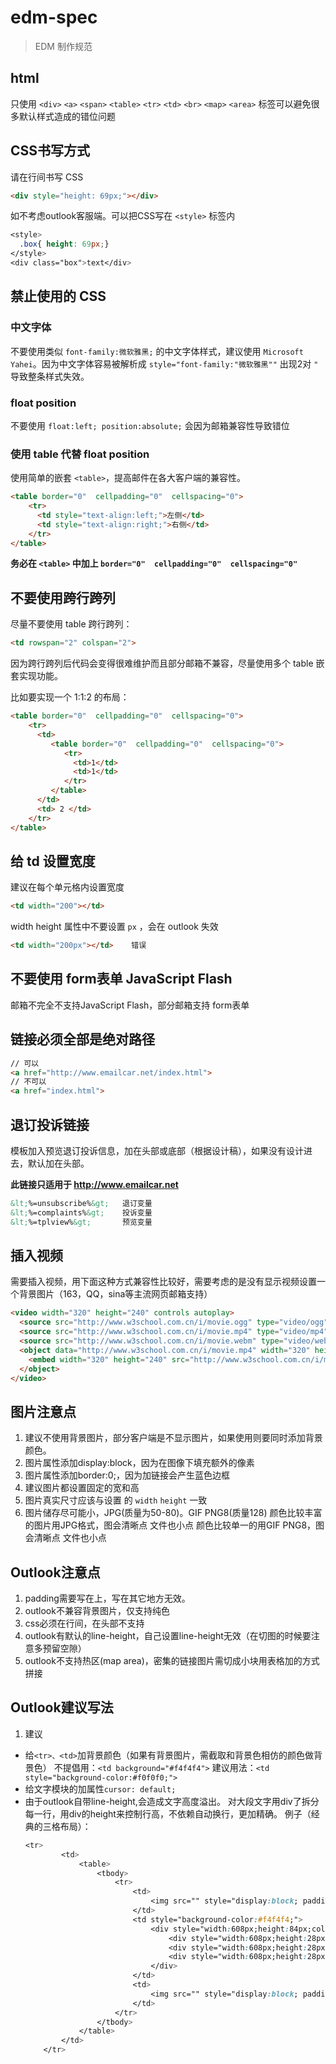 # edm-spec

> EDM 制作规范

## html

只使用 `<div>` `<a>` `<span>` `<table>` `<tr>` `<td>` `<br>`  `<map>` `<area>` 标签可以避免很多默认样式造成的错位问题

## CSS书写方式

请在行间书写 CSS
```html
<div style="height: 69px;"></div>
```

如不考虑outlook客服端。可以把CSS写在 `<style>` 标签内
```css
<style>
  .box{ height: 69px;}
</style>
<div class="box">text</div>
```

## 禁止使用的 CSS
### 中文字体
不要使用类似 `font-family:微软雅黑;` 的中文字体样式，建议使用 `Microsoft Yahei`。因为中文字体容易被解析成 `style="font-family:"微软雅黑""` 出现2对 `"` 导致整条样式失效。

### float position
不要使用 `float:left; position:absolute;` 会因为邮箱兼容性导致错位

### 使用 table 代替 float position

使用简单的嵌套 `<table>`，提高邮件在各大客户端的兼容性。
```html
<table border="0"  cellpadding="0"  cellspacing="0">
    <tr>
      <td style="text-align:left;">左侧</td>
      <td style="text-align:right;">右侧</td>
    </tr>
</table>
```
**务必在 `<table>` 中加上 `border="0"  cellpadding="0"  cellspacing="0"`**

## 不要使用跨行跨列
尽量不要使用 table 跨行跨列：
```html
<td rowspan="2" colspan="2">
```
因为跨行跨列后代码会变得很难维护而且部分邮箱不兼容，尽量使用多个 table 嵌套实现功能。

比如要实现一个 1:1:2 的布局：

```html
<table border="0"  cellpadding="0"  cellspacing="0">
    <tr>
      <td>
         <table border="0"  cellpadding="0"  cellspacing="0">
            <tr>
              <td>1</td>
              <td>1</td>
            </tr>
         </table>
      </td>
      <td> 2 </td>
    </tr>
</table>
```

## 给 td 设置宽度

建议在每个单元格内设置宽度
```html
<td width="200"></td>
```
width height 属性中不要设置 `px` ，会在 outlook 失效
```html
<td width="200px"></td>    错误
```

## 不要使用 form表单 JavaScript Flash
邮箱不完全不支持JavaScript Flash，部分邮箱支持 form表单

## 链接必须全部是绝对路径

```html
// 可以
<a href="http://www.emailcar.net/index.html">
// 不可以
<a href="index.html">
```

## 退订投诉链接

模板加入预览退订投诉信息，加在头部或底部（根据设计稿），如果没有设计进去，默认加在头部。

**此链接只适用于 http://www.emailcar.net**

```html
&lt;%=unsubscribe%&gt;   退订变量
&lt;%=complaints%&gt;    投诉变量
&lt;%=tplview%&gt;       预览变量
```

## 插入视频

需要插入视频，用下面这种方式兼容性比较好，需要考虑的是没有显示视频设置一个背景图片（163，QQ，sina等主流网页邮箱支持）

```html
<video width="320" height="240" controls autoplay>
  <source src="http://www.w3school.com.cn/i/movie.ogg" type="video/ogg" />
  <source src="http://www.w3school.com.cn/i/movie.mp4" type="video/mp4" />
  <source src="http://www.w3school.com.cn/i/movie.webm" type="video/webm" />
  <object data="http://www.w3school.com.cn/i/movie.mp4" width="320" height="240">
    <embed width="320" height="240" src="http://www.w3school.com.cn/i/movie.swf" />
  </object>
</video>
```

## 图片注意点
1. 建议不使用背景图片，部分客户端是不显示图片，如果使用则要同时添加背景颜色。
2. 图片属性添加display:block，因为在图像下填充额外的像素
3. 图片属性添加border:0;，因为加链接会产生蓝色边框
4. 建议图片都设置固定的宽和高
5. 图片真实尺寸应该与设置 的 `width` `height` 一致
6. 图片储存尽可能小，JPG(质量为50-80)。GIF PNG8(质量128)
  颜色比较丰富的图片用JPG格式，图会清晰点 文件也小点
  颜色比较单一的用GIF PNG8，图会清晰点 文件也小点



## Outlook注意点
1. padding需要写在<td>上，写在其它地方无效。
2. outlook不兼容背景图片，仅支持纯色
3. css必须在行间，在头部不支持
4. outlook有默认的line-height，自己设置line-height无效（在切图的时候要注意多预留空隙）
5. outlook不支持热区(map area)，密集的链接图片需切成小块用表格加<a><img/></a>的方式拼接


## Outlook建议写法
1. 建议
  - 给`<tr>、<td>`加背景颜色（如果有背景图片，需截取和背景色相仿的颜色做背景色）
    不提倡用：`<td background="#f4f4f4">`
    建议用法：`<td  style="background-color:#f0f0f0;">`
  - 给文字模块的<table>加属性`cursor: default;`
  - 由于outlook自带line-height,会造成文字高度溢出。
    对大段文字用div了拆分每一行，用div的height来控制行高，不依赖自动换行，更加精确。
    例子（经典的三格布局）：
``` css
<tr>
		<td>
			<table>
				<tbody>
					<tr>
						<td>
							<img src="" style="display:block; padding:0px; border:0px; margin:0px;" />
						</td>
				        <td style="background-color:#f4f4f4;">
							<div style="width:608px;height:84px;color:#2c2c2c;font-family:Microsoft Yahei; font-size:14px;line-height: 28px;padding:0; margin:0; border:0px;">
								<div style="width:608px;height:28px;padding:0; margin:0; border:0px;">第一行文字</div>
								<div style="width:608px;height:28px;padding:0; margin:0; border:0px;">第二行文字</div>
								<div style="width:608px;height:28px;padding:0; margin:0; border:0px;">第三行文字</div>
							</div>
						</td>
						<td>
							<img src="" style="display:block; padding:0px; border:0px; margin:0px;" />
						</td>
					</tr>
				</tbody>
			</table>
		</td>
	</tr>
```